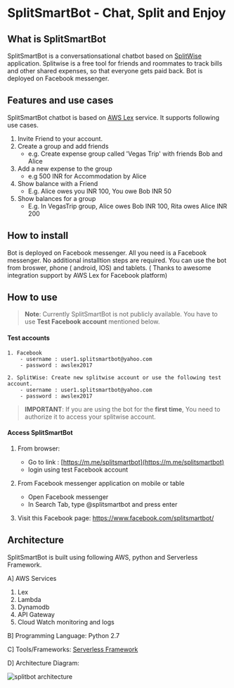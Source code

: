 # SplitSmartBot - Chat, Split and Enjoy

## What is SplitSmartBot
SplitSmartBot is a conversationsational chatbot based on [SplitWise](https://www.splitwise.com/) application. Splitwise is a free tool for friends and roommates to track bills and other shared expenses, so that everyone gets paid back. Bot is deployed on Facebook messenger.

## Features and use cases
SplitSmartBot chatbot is based on [AWS Lex](https://aws.amazon.com/lex) service. It supports following use cases.

1. Invite Friend to your account.
2. Create a group and add friends
    - e.g. Create expense group called 'Vegas Trip' with friends Bob and Alice
3. Add a new expense to the  group
    - e.g 500 INR for Accommodation by Alice
4. Show balance with a Friend
    - E.g. Alice owes you INR 100,  You owe Bob INR 50
5. Show balances for a group
    - E.g. In VegasTrip group,  Alice owes Bob INR 100, Rita owes Alice INR 200


## How to install

Bot is deployed on Facebook messenger. All you need is a Facebook messenger. No additional installtion steps are required.
You can use the bot from broswer, phone ( android, IOS) and tablets. ( Thanks to awesome integration support by AWS Lex for Facebook platform)

## How to use

> **Note**: Currently SplitSmartBot is not publicly available. You have to use **Test Facebook account** mentioned below.

#### Test accounts
```
1. Facebook
    - username : user1.splitsmartbot@yahoo.com
    - password : awslex2017

2. SplitWise: Create new splitwise account or use the following test account.
    - username : user1.splitsmartbot@yahoo.com
    - password : awslex2017
```

> **IMPORTANT**:  If you are using the bot for the **first time**, You need to authorize it to access your splitwise account.

#### Access SplitSmartBot

1. From browser:
    - Go to link : [https://m.me/splitsmartbot](https://m.me/splitsmartbot)
    - login using test Facebook account

2. From Facebook messenger application on mobile or table
    - Open Facebook messenger
    - In Search Tab,  type @splitsmartbot and press enter

3. Visit this Facebook page:  https://www.facebook.com/splitsmartbot/  


## Architecture

SplitSmartBot is built using following AWS, python and Serverless Framework.

A] AWS Services
   1. Lex
   2. Lambda
   3. Dynamodb
   4. API Gateway
   5. Cloud Watch monitoring and logs

B] Programming Language:  Python 2.7

C] Tools/Frameworks: [Serverless Framework](https://serverless.com/)

D] Architecture Diagram:

![splitbot architecture](https://s3.amazonaws.com/splitsmartbot-2017/splitsmart-diag.png)
